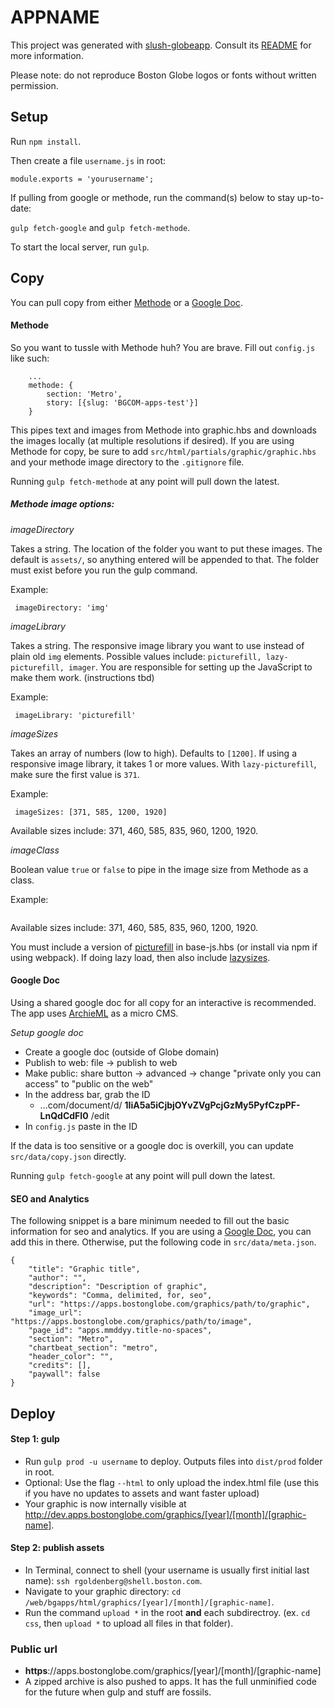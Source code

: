 # APPNAME

This project was generated with [slush-globeapp](https://github.com/BostonGlobe/slush-globeapp). Consult its [README](https://github.com/BostonGlobe/slush-globeapp) for more information.

Please note: do not reproduce Boston Globe logos or fonts without written permission.

## Setup
Run `npm install`.

Then create a file `username.js` in root:

```module.exports = 'yourusername';```

If pulling from google or methode, run the command(s) below to stay up-to-date:

`gulp fetch-google` and `gulp fetch-methode`.

To start the local server, run `gulp`.

## Copy

You can pull copy from either [Methode](#methode) or a [Google Doc](#google-doc).

#### Methode
So you want to tussle with Methode huh? You are brave. Fill out `config.js` like such: 

```
	...
	methode: {
		section: 'Metro',
		story: [{slug: 'BGCOM-apps-test'}]
	}

```

This pipes text and images from Methode into graphic.hbs and downloads the images locally (at multiple resolutions if desired). If you are using Methode for copy, be sure to add `src/html/partials/graphic/graphic.hbs` and your methode image directory to the `.gitignore` file.

Running `gulp fetch-methode` at any point will pull down the latest.

##### Methode image options:

*imageDirectory*

Takes a string. The location of the folder you want to put these images. The default is `assets/`, so anything entered will be appended to that. The folder must exist before you run the gulp command.

Example:

``` imageDirectory: 'img'```

*imageLibrary*

Takes a string. The responsive image library you want to use instead of plain old ```img``` elements. Possible values include: ```picturefill, lazy-picturefill, imager```. You are responsible for setting up the JavaScript to make them work. (instructions tbd)

Example:

``` imageLibrary: 'picturefill'```


*imageSizes*

Takes an array of numbers (low to high). Defaults to ```[1200]```. If using a responsive image library, it takes 1 or more values. With ```lazy-picturefill```, make sure the first value is ```371```.

Example:

``` imageSizes: [371, 585, 1200, 1920]```

Available sizes include: 371, 460, 585, 835, 960, 1200, 1920.

*imageClass*

Boolean value `true` or `false` to pipe in the image size from Methode as a class.

Example:

``` imageClass: true
```

Available sizes include: 371, 460, 585, 835, 960, 1200, 1920.


You must include a version of [picturefill](https://apps.bostonglobe.com/common/js/picturefill/picturefill-3.0.0.min.js) in base-js.hbs (or install via npm if using webpack). If doing lazy load, then also include [lazysizes](https://apps.bostonglobe.com/common/js/lazysizes/lazysizes-1.1.3.min.js).

#### Google Doc
Using a shared google doc for all copy for an interactive is recommended. The app uses [ArchieML](http://archieml.org) as a micro CMS.

*Setup google doc*
- Create a google doc (outside of Globe domain)
- Publish to web: file -> publish to web
- Make public: share button -> advanced -> change "private only you can access" to "public on the web"
- In the address bar, grab the ID
	- ...com/document/d/ **1IiA5a5iCjbjOYvZVgPcjGzMy5PyfCzpPF-LnQdCdFI0** /edit
- In `config.js` paste in the ID

If the data is too sensitive or a google doc is overkill, you can update `src/data/copy.json` directly. 

Running `gulp fetch-google` at any point will pull down the latest.

#### SEO and Analytics
The following snippet is a bare minimum needed to fill out the basic information for seo and analytics. If you are using a [Google Doc](#google-doc), you can add this in there. Otherwise, put the following code in `src/data/meta.json`.

```
{
	"title": "Graphic title",
	"author": "",
	"description": "Description of graphic",
	"keywords": "Comma, delimited, for, seo",
	"url": "https://apps.bostonglobe.com/graphics/path/to/graphic",
	"image_url": "https://apps.bostonglobe.com/graphics/path/to/image",
	"page_id": "apps.mmddyy.title-no-spaces",
	"section": "Metro",
	"chartbeat_section": "metro",
	"header_color": "",
	"credits": [],
	"paywall": false
}
```

## Deploy
#### Step 1: gulp 
- Run `gulp prod -u username` to deploy. Outputs files into `dist/prod` folder in root. 
- Optional: Use the flag `--html` to only upload the index.html file (use this if you have no updates to assets and want faster upload)
- Your graphic is now internally visible at http://dev.apps.bostonglobe.com/graphics/[year]/[month]/[graphic-name].

#### Step 2: publish assets
- In Terminal, connect to shell (your username is usually first initial last name): `ssh rgoldenberg@shell.boston.com`.
- Navigate to your graphic directory: `cd /web/bgapps/html/graphics/[year]/[month]/[graphic-name]`.
- Run the command `upload *` in the root **and** each subdirectroy. (ex. `cd css`, then `upload *` to upload all files in that folder).

### Public url
- **https**://apps.bostonglobe.com/graphics/[year]/[month]/[graphic-name]
- A zipped archive is also pushed to apps. It has the full unminified code for the future when gulp and stuff are fossils.